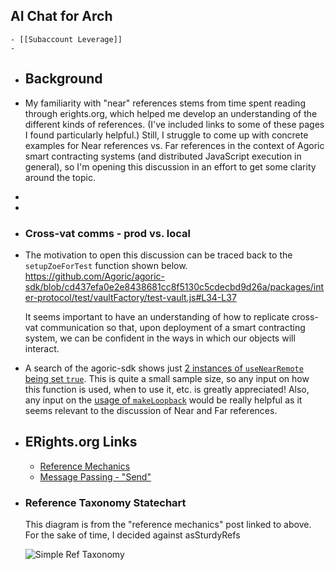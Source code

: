 ## AI Chat for Arch
	- [[Subaccount Leverage]]
	-
- ## Background
- My familiarity with "near" references stems from time spent reading through erights.org, which helped me develop an understanding of the different kinds of references. (I've included links to some of these pages I found particularly helpful.) Still, I struggle to come up with concrete examples for Near references vs. Far references in the context of Agoric smart contracting systems (and distributed JavaScript execution in general), so I'm opening this discussion in an effort to get some clarity around the topic.
-
-
- ### Cross-vat comms - prod vs. local
- The motivation to open this discussion can be traced back to  the `setupZoeForTest` function shown below. 
  https://github.com/Agoric/agoric-sdk/blob/cd437efa0e2e8438681cc8f5130c5cdecbd9d26a/packages/inter-protocol/test/vaultFactory/test-vault.js#L34-L37
  
  It seems important to have an understanding of how to replicate cross-vat communication so that, upon deployment of a smart contracting system, we can be confident in the ways in which our objects will interact.
- A search of the agoric-sdk shows just [2 instances of `useNearRemote` being set `true`](https://github.com/search?q=repo%3AAgoric%2Fagoric-sdk%20useNearRemote%3A%20true&type=code). This is quite a small sample size, so any input on how this function is used, when to use it, etc. is greatly appreciated! Also, any input on the [usage of `makeLoopback`](https://github.com/search?q=repo%3AAgoric%2Fagoric-sdk%20makeLoopback&type=code) would be really helpful as it seems relevant to the discussion of Near and Far references.
- ## ERights.org Links
  * [Reference Mechanics](http://erights.org/elib/concurrency/refmech.html)
  * [Message Passing - "Send"](http://erights.org/elib/concurrency/msg-passing.html#send)
- ### Reference Taxonomy Statechart
  This diagram is from the "reference mechanics" post linked to above. For the sake of time, I decided against asSturdyRefs
  
  ![Simple Ref Taxonomy](http://erights.org/elib/concurrency/images/ref-taxonomy.gif)